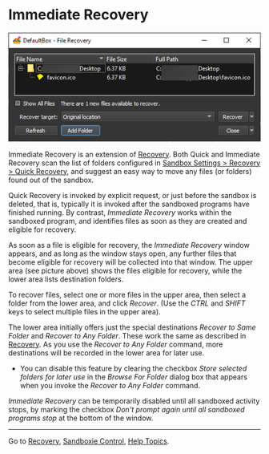 # Immediate Recovery

![](../Media/SP_ImmediateRecoverFavIcon.png)

Immediate Recovery is an extension of [Recovery](SP_Recovery.md). Both Quick and Immediate Recovery scan the list of folders configured in [Sandbox Settings > Recovery > Quick Recovery](RecoverySettings.md#quick-recovery), and suggest an easy way to move any files (or folders) found out of the sandbox.

Quick Recovery is invoked by explicit request, or just before the sandbox is deleted, that is, typically it is invoked after the sandboxed programs have finished running. By contrast, _Immediate Recovery_ works within the sandboxed program, and identifies files as soon as they are created and eligible for recovery.

As soon as a file is eligible for recovery, the _Immediate Recovery_ window appears, and as long as the window stays open, any further files that become eligible for recovery will be collected into that window. The upper area (see picture above) shows the files eligible for recovery, while the lower area lists destination folders.

To recover files, select one or more files in the upper area, then select a folder from the lower area, and click _Recover_. (Use the _CTRL_ and _SHIFT_ keys to select multiple files in the upper area).

The lower area initially offers just the special destinations _Recover to Same Folder_ and _Recover to Any Folder_. These work the same as described in [Recovery](SP_Recovery.md). As you use the _Recover to Any Folder_ command, more destinations will be recorded in the lower area for later use.

*   You can disable this feature by clearing the checkbox _Store selected folders for later use_ in the _Browse For Folder_ dialog box that appears when you invoke the _Recover to Any Folder_ command.

_Immediate Recovery_ can be temporarily disabled until all sandboxed activity stops, by marking the checkbox _Don't prompt again until all sandboxed programs stop_ at the bottom of the window.

* * *

Go to [Recovery](SP_Recovery.md), [Sandboxie Control](SP_SBControl.md), [Help Topics](HelpTopics.md).

